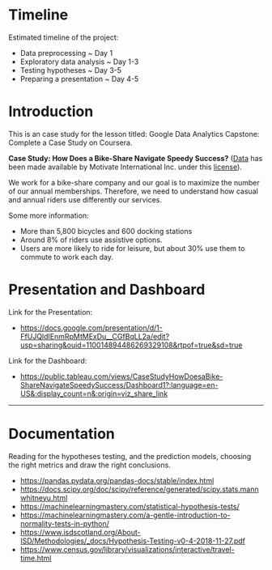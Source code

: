 # Timeline 
Estimated timeline of the project:

- Data preprocessing ~ Day 1
- Exploratory data analysis ~ Day 1-3
- Testing hypotheses ~ Day 3-5
- Preparing a presentation ~ Day 4-5

# Introduction

This is an case study for the lesson titled: Google Data Analytics Capstone: Complete a Case Study on Coursera.

**Case Study: How Does a Bike-Share Navigate Speedy Success?**
([Data](https://divvy-tripdata.s3.amazonaws.com/index.html) has been made available by Motivate International Inc. under this [license](https://www.divvybikes.com/data-license-agreement)).

We work for a bike-share company and our goal is to maximize the number of our annual memberships. Therefore, 
we need to understand how casual and annual riders use differently our services.

Some more information:
- More than 5,800 bicycles and 600 docking stations
- Around 8% of riders use assistive options. 
- Users are more likely to ride for leisure, but about 30% use them to commute to work each day.


# Presentation and Dashboard

Link for the Presentation:
- https://docs.google.com/presentation/d/1-FfUJQldIEnmRpMtMExDu__CGfBqLL2a/edit?usp=sharing&ouid=110014894486269329108&rtpof=true&sd=true

Link for the Dashboard:
- https://public.tableau.com/views/CaseStudyHowDoesaBike-ShareNavigateSpeedySuccess/Dashboard1?:language=en-US&:display_count=n&:origin=viz_share_link

--------------------------------------------------------------------------------------------------------------------------


# Documentation

Reading for the hypotheses testing, and the prediction models, choosing the right metrics and draw the right conclusions.	
- https://pandas.pydata.org/pandas-docs/stable/index.html
- https://docs.scipy.org/doc/scipy/reference/generated/scipy.stats.mannwhitneyu.html
- https://machinelearningmastery.com/statistical-hypothesis-tests/
- https://machinelearningmastery.com/a-gentle-introduction-to-normality-tests-in-python/
- https://www.isdscotland.org/About-ISD/Methodologies/_docs/Hypothesis-Testing-v0-4-2018-11-27.pdf	
- https://www.census.gov/library/visualizations/interactive/travel-time.html